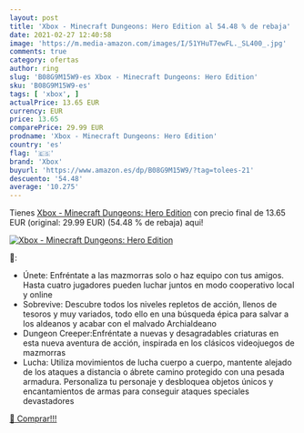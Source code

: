 ```yaml
---
layout: post
title: 'Xbox - Minecraft Dungeons: Hero Edition al 54.48 % de rebaja'
date: 2021-02-27 12:40:58
image: 'https://m.media-amazon.com/images/I/51YHuT7ewFL._SL400_.jpg'
comments: true
category: ofertas
author: ring
slug: 'B08G9M15W9-es Xbox - Minecraft Dungeons: Hero Edition'
sku: 'B08G9M15W9-es'
tags: [ 'xbox', ]
actualPrice: 13.65 EUR
currency: EUR
price: 13.65
comparePrice: 29.99 EUR
prodname: 'Xbox - Minecraft Dungeons: Hero Edition'
country: 'es'
flag: '🇪🇸'
brand: 'Xbox'
buyurl: 'https://www.amazon.es/dp/B08G9M15W9/?tag=tolees-21'
descuento: '54.48'
average: '10.275'
---
```


Tienes [Xbox - Minecraft Dungeons: Hero Edition](https://www.amazon.es/dp/B08G9M15W9/?tag=tolees-21) con precio final de  13.65 EUR (original: 29.99 EUR) (54.48 %  de rebaja) aqui!

[![Xbox - Minecraft Dungeons: Hero Edition](https://m.media-amazon.com/images/I/51YHuT7ewFL._SL400_.jpg)](https://www.amazon.es/dp/B08G9M15W9/?tag=tolees-21)

🔎:

- Únete: Enfréntate a las mazmorras solo o haz equipo con tus amigos. Hasta cuatro jugadores pueden luchar juntos en modo cooperativo local y online
- Sobrevive: Descubre todos los niveles repletos de acción, llenos de tesoros y muy variados, todo ello en una búsqueda épica para salvar a los aldeanos y acabar con el malvado Archialdeano
- Dungeon Creeper:Enfréntate a nuevas y desagradables criaturas en esta nueva aventura de acción, inspirada en los clásicos videojuegos de mazmorras
- Lucha: Utiliza movimientos de lucha cuerpo a cuerpo, mantente alejado de los ataques a distancia o ábrete camino protegido con una pesada armadura. Personaliza tu personaje y desbloquea objetos únicos y encantamientos de armas para conseguir ataques speciales devastadores

[🛒 Comprar!!!](https://www.amazon.es/dp/B08G9M15W9/?tag=tolees-21)

